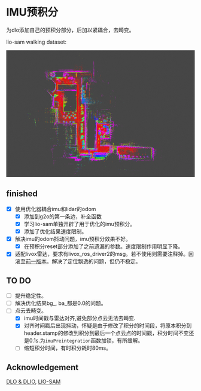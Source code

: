 # IMU预积分

为dlo添加自己的预积分部分，后加以紧耦合，去畸变。

lio-sam walking dataset:
<p align="center">
    <img src="./doc/imgs/xio_walk.png" alt="drawing" width="720"/>
</p>

## finished
- [X] 使用优化器耦合imu和lidar的odom
    - [X] 添加到g2o的第一条边，补全函数
    - [X] 学习lio-sam单独开辟了用于优化的imu预积分。
    - [X] 添加了优化结果速度限制。
- [X] 解决imu的odom抖动问题，imu预积分效果不好。
    - [X] 在预积分reset部分添加了之前遗漏的参数。速度限制作用明显下降。
- [X]  适配livox雷达，要求有livox_ros_driver2的msg。若不使用则需要注释掉。回滚至[前一版本](b13f5fb548dd9a0664066b6a5acd2cb3150bb843)。解决了定位飘逸的问题，但仍不稳定。
## TO DO
- [ ] 提升稳定性。
- [ ] 解决优化结果bg_, ba_都是0.0的问题。
- [ ] 点云去畸变。
    - [X] imu时间戳与雷达对齐,避免部分点云无法去畸变.
    - [X] 对齐时间戳后出现抖动，怀疑是由于修改了积分的时间段，将原本积分到header.stamp的修改到积分到最后一个点云点的时间戳，积分时间不变还是0.1s.为`imuPreintegration`函数加锁，有所缓解。
    - [ ] 缩短积分时间，有时积分耗时80ms。

## Acknowledgement
[DLO & DLIO](https://github.com/vectr-ucla), [LIO-SAM](https://github.com/TixiaoShan/LIO-SAM)